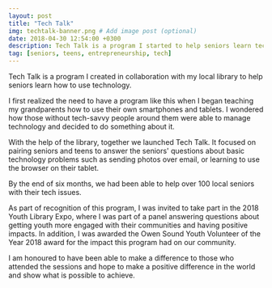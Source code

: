 ```yaml
---
layout: post
title: "Tech Talk"
img: techtalk-banner.png # Add image post (optional)
date: 2018-04-30 12:54:00 +0300
description: Tech Talk is a program I started to help seniors learn technology.
tag: [seniors, teens, entrepreneurship, tech]
---
```

Tech Talk is a program I created in collaboration with my local library to help seniors learn how to use technology.

I first realized the need to have a program like this when I began teaching my grandparents how to use their own smartphones and tablets.
I wondered how those without tech-savvy people around them were able to manage technology and decided to do something about it.

With the help of the library, together we launched Tech Talk. 
It focused on pairing seniors and teens to answer the seniors' questions about basic technology problems such as 
sending photos over email, or learning to use the browser on their tablet.

By the end of six months, we had been able to help over 100 local seniors with their tech issues.

As part of recognition of this program, I was invited to take part in the 2018 Youth Library Expo, where I was part of a panel answering questions about getting youth more engaged with their communities and having positive impacts.
In addition, I was awarded the Owen Sound Youth Volunteer of the Year 2018 award for the impact this program had on our community.

I am honoured to have been able to make a difference to those who attended the sessions and hope to make a positive difference in the world and show what is possible to achieve.